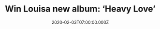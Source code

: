 ---
campaign-uuid: "c-191a8d4b-b546-4728-b550-cf2dddc310ee"
type: "Competition"
category: "Music"
date: "2020-02-03T07:00:00.000Z"
end-date: "2020-03-03T23:59:00.000Z"
disable-form: false
is_promoted: false
has_entry_page: true
title: "Win Louisa new album: ‘Heavy Love’"
competition-description: "<p>We are giving away the first album in 17 years from the\
  \ former member of girl group Eternal, Louisa. The most emotional and honest album\
  \ from Louisa to date: ‘Heavy Love’.</p>\n<p>Are you her biggest fan? Click below\
  \ for a chance to win now.</p>\n"
hero-header: "Win Louisa new album: ‘Heavy Love’"
terms-confirmation: "N/A"
banner-img: "https://assets.expresslyapp.com/asset-8f9c3002-4e69-4e40-adc1-72aa0dbff231.jpg"
logo-left-href: "aaa.nme.com"
logo-left-image: "https://assets.expresslyapp.com/asset-e4919e15-e018-4a61-b1f6-bd88a4ec7d46.jpg"
logo-left-title: "NME AAA"
bg-image-hero: "https://assets.expresslyapp.com/asset-4a2154fa-7c5a-4d84-946e-7b8562a7a9b5.jpg"
bg-image-first: "https://assets.expresslyapp.com/asset-ea6946c8-ce6e-497b-a3b9-6a728ec38efb.jpg"
section1-content: "<p>’’Making this album has been a real emotional and honest process\
  \ for me. It's been 18 years since I went into a recording studio, and with no expectations\
  \ I've come out with a body of work which I am so proud of.’’ she says. We have\
  \ managed to get our hands on the brand new album of the former member of girl band\
  \ Eternal, Louisa.</p>\n<p>Enter below and it could be yours!</p>\n"
entry-title: "Win Louisa new album: ‘Heavy Love’"
entry-content: "<p>Enter the draw to win  Louisa new album: ‘Heavy Love’ by completing\
  \ the form below before 23:59 on the 3rd of March 2020.</p>\n"
has-winner: false
prize-description: "Louisa new album: ‘Heavy Love’"
special-conditions: "Multiple entries are allowed up to one every day.\r\n\r\nThis\
  \ competition is also available on: https://club.expressly.io/competitions/louisa-heavy-love-album"
country-restrictions:
- "GB"
---